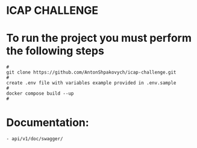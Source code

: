 # ICAP CHALLENGE

# To run the project you must perform the following steps

```shell
#
git clone https://github.com/AntonShpakovych/icap-challenge.git
#
create .env file with variables example provided in .env.sample
#
docker compose build --up
#
```

# Documentation:
    - api/v1/doc/swagger/
